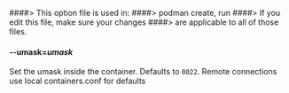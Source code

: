 ####> This option file is used in:
####>   podman create, run
####> If you edit this file, make sure your changes
####> are applicable to all of those files.
#### **--umask**=*umask*

Set the umask inside the container. Defaults to `0022`.
Remote connections use local containers.conf for defaults
